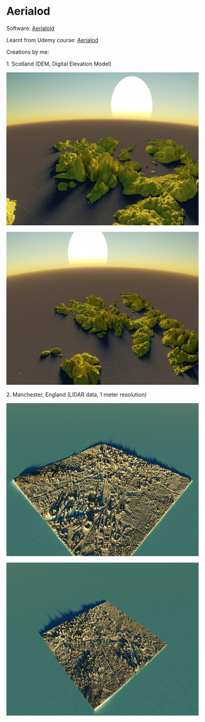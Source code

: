 # Aerialod

Software: [Aerialold](https://ephtracy.github.io/index.html?page=aerialod#ss-carousel_ss)

Learnt from Udemy course: [Aerialod](https://www.udemy.com/course/aerialod/)

Creations by me:
<p>
1. Scotland (DEM, Digital Elevation Model) 
<p>
  <img src = "/Creations_img/skyview-1-1920x1080.webp" height =400>
<p>
  <img src = "/Creations_img/skyview-2-1920x1080.webp" height =400>
<p>
2. Manchester, England (LIDAR data, 1 meter resolution)
<p>
  <img src = "/Creations_img/manchester-cityscape-1-1200x800.webp" height =400>
<p>
  <img src = "/Creations_img/manchester-cityscape-2-1200x800.webp" height =400>
